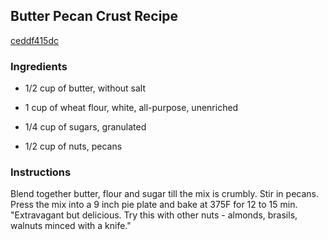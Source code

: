 ## Butter Pecan Crust Recipe

[ceddf415dc](http://cookeatshare.com/recipes/butter-pecan-crust-95497)

### Ingredients

 - 1/2 cup of butter, without salt

 - 1 cup of wheat flour, white, all-purpose, unenriched

 - 1/4 cup of sugars, granulated

 - 1/2 cup of nuts, pecans

### Instructions

Blend together butter, flour and sugar till the mix is crumbly. Stir in pecans. Press the mix into a 9 inch pie plate and bake at 375F for 12 to 15 min. "Extravagant but delicious. Try this with other nuts - almonds, brasils, walnuts minced with a knife."